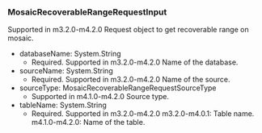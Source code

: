 ### MosaicRecoverableRangeRequestInput
Supported in m3.2.0-m4.2.0
  Request object to get recoverable range on mosaic.

- databaseName: System.String
  - Required. Supported in m3.2.0-m4.2.0
      Name of the database.
- sourceName: System.String
  - Required. Supported in m3.2.0-m4.2.0
      Name of the source.
- sourceType: MosaicRecoverableRangeRequestSourceType
  - Supported in m4.1.0-m4.2.0
      Source type.
- tableName: System.String
  - Required. Supported in m3.2.0-m4.2.0
      m3.2.0-m4.0.1: Table name.
      m4.1.0-m4.2.0: Name of the table.
